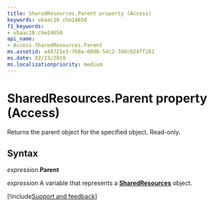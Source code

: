```yaml
---
title: SharedResources.Parent property (Access)
keywords: vbaac10.chm14650
f1_keywords:
- vbaac10.chm14650
api_name:
- Access.SharedResources.Parent
ms.assetid: a48721e3-768a-00d0-54c2-3ddc624ff281
ms.date: 02/23/2019
ms.localizationpriority: medium
---
```



# SharedResources.Parent property (Access)

Returns the parent object for the specified object. Read-only.


## Syntax

_expression_.**Parent**

_expression_ A variable that represents a **[SharedResources](Access.SharedResources.md)** object.




[!include[Support and feedback](~/includes/feedback-boilerplate.md)]